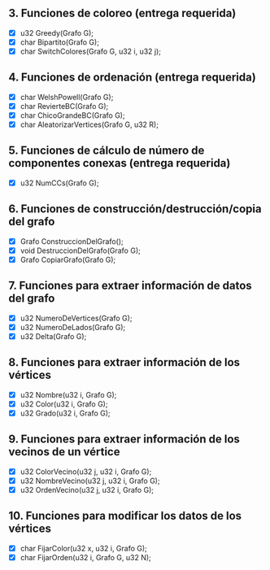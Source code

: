 ## 3. Funciones de coloreo (entrega requerida)
- [x] u32 Greedy(Grafo G);
- [x] char Bipartito(Grafo G);
- [x] char SwitchColores(Grafo G, u32 i, u32 j);

## 4. Funciones de ordenación (entrega requerida)
- [x] char WelshPowell(Grafo G);
- [x] char RevierteBC(Grafo G);
- [x] char ChicoGrandeBC(Grafo G);
- [x] char AleatorizarVertices(Grafo G, u32 R);

## 5. Funciones de cálculo de número de componentes conexas (entrega requerida)
- [x] u32 NumCCs(Grafo G);

## 6. Funciones de construcción/destrucción/copia del grafo
- [x] Grafo ConstruccionDelGrafo();
- [x] void DestruccionDelGrafo(Grafo G);
- [x] Grafo CopiarGrafo(Grafo G);

## 7. Funciones para extraer información de datos del grafo
- [x] u32 NumeroDeVertices(Grafo G);
- [x] u32 NumeroDeLados(Grafo G);
- [x] u32 Delta(Grafo G);

## 8. Funciones para extraer información de los vértices
- [x] u32 Nombre(u32 i, Grafo G);
- [x] u32 Color(u32 i, Grafo G);
- [x] u32 Grado(u32 i, Grafo G);

## 9. Funciones para extraer información de los vecinos de un vértice
- [x] u32 ColorVecino(u32 j, u32 i, Grafo G);
- [x] u32 NombreVecino(u32 j, u32 i, Grafo G);
- [x] u32 OrdenVecino(u32 j, u32 i, Grafo G);

## 10. Funciones para modificar los datos de los vértices
- [x] char FijarColor(u32 x, u32 i, Grafo G);
- [x] char FijarOrden(u32 i, Grafo G, u32 N);
